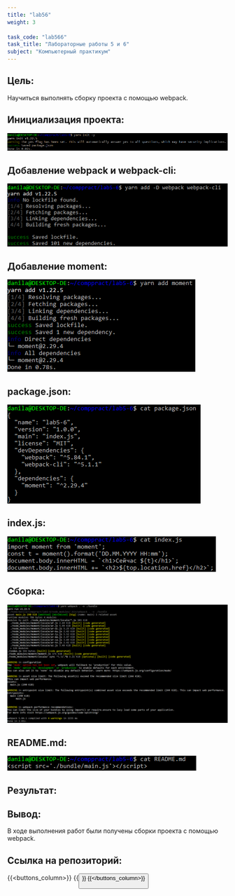 ```yaml
---
title: "lab56"
weight: 3

task_code: "lab566"
task_title: "Лабораторные работы 5 и 6"
subject: "Компьютерный практикум"
---
```


## Цель:

Научиться выполнять сборку проекта с помощью webpack.

## Инициализация проекта:

![yarn init](./lab5-6-screenshots/yarn-init.png)

## Добавление webpack и webpack-cli:

![yarn add webpack](./lab5-6-screenshots/yarn-add-d.png)

## Добавление moment:

![yarn add moment](./lab5-6-screenshots/yarn-add-moment.png)

## package.json:

![package.json](./lab5-6-screenshots/package.json.png)

## index.js:

![index.js](./lab5-6-screenshots/index.js.png)

## Сборка:

![build](./lab5-6-screenshots/yarn-webpack.png)

## README.md:

![README](./lab5-6-screenshots/readme.png)

## Результат:

<script src="./lab5-6/main.js"></script>

## Вывод:

В ходе выполнения работ были получены сборки проекта с помощью webpack.

## Ссылка на репозиторий:
{{<buttons_column>}}
    {{<button text="Репозиторий с результатами выполнения лабораторных работ 5-6" link="https://github.com/DanilaIsaichev/CPLab5-6/">}}
{{</buttons_column>}}
